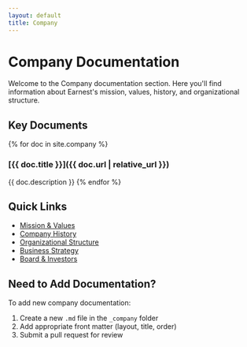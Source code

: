 ```yaml
---
layout: default
title: Company
---
```


# Company Documentation

Welcome to the Company documentation section. Here you'll find information about Earnest's mission, values, history, and organizational structure.

## Key Documents

{% for doc in site.company %}
### [{{ doc.title }}]({{ doc.url | relative_url }})
{{ doc.description }}
{% endfor %}

## Quick Links

- [Mission & Values](/company/mission-values)
- [Company History](/company/history)
- [Organizational Structure](/company/org-structure)
- [Business Strategy](/company/strategy)
- [Board & Investors](/company/board-investors)

## Need to Add Documentation?

To add new company documentation:
1. Create a new `.md` file in the `_company` folder
2. Add appropriate front matter (layout, title, order)
3. Submit a pull request for review